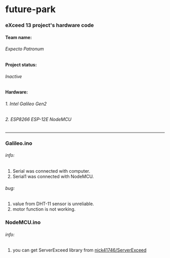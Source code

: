 # future-park

### eXceed 13 project's hardware code
#### Team name: 
###### Expecto Patronum
#### Project status:
###### Inactive
#### Hardware:
###### 1. Intel Galileo Gen2
###### 2. ESP8266 ESP-12E NodeMCU

___

### Galileo.ino

###### info:
1. Serial was connected with computer.
2. Serial1 was connected with NodeMCU.

###### bug:
1. value from DHT-11 sensor is unreliable.
2. motor function is not working.

### NodeMCU.ino

###### info:
1. you can get ServerExceed library from [nick41746/ServerExceed](https://github.com/nick41746/ServerExceed)
